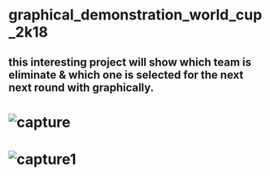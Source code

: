 # graphical_demonstration_world_cup_2k18
  ## this interesting project will show which team is eliminate & which one is selected for the next next round with graphically.
# ![capture](https://user-images.githubusercontent.com/18087611/42736214-0eaa1a2c-8884-11e8-9605-77c65511c1fe.JPG)
# ![capture1](https://user-images.githubusercontent.com/18087611/42736218-323cc2dc-8884-11e8-9186-0fd83221b69d.JPG)
